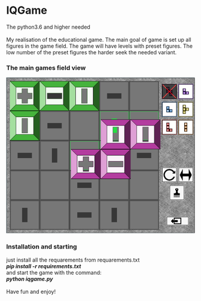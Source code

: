 # IQGame
The python3.6 and higher needed<br>
<br>
My realisation of the educational game. The main goal of game is set up all figures in the game field. The game will have levels with preset figures. The low number of the preset figures the harder seek the needed variant.

### The main games field view
![iqgame interface](/screenshots/screen001.png "iqgame interface")

### Installation and starting
just install all the requarements from requarements.txt<br>
***pip install -r requirements.txt***<br>
and start the game with the command:<br>
***python iqgame.py***<br>
<br>
Have fun and enjoy!
